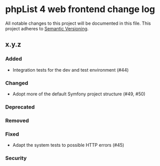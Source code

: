 # phpList 4 web frontend change log

All notable changes to this project will be documented in this file.
This project adheres to [Semantic Versioning](https://semver.org/).


## x.y.z

### Added
- Integration tests for the dev and test environment (#44)

### Changed
- Adopt more of the default Symfony project structure (#49, #50)

### Deprecated

### Removed

### Fixed
- Adapt the system tests to possible HTTP errors (#45)

### Security
